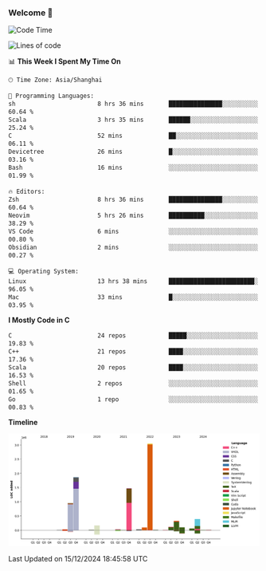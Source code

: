 ### Welcome 👋

<!--START_SECTION:waka-->
![Code Time](http://img.shields.io/badge/Code%20Time-1%2C759%20hrs%2040%20mins-blue)

![Lines of code](https://img.shields.io/badge/From%20Hello%20World%20I%27ve%20Written-8.7%20million%20lines%20of%20code-blue)

📊 **This Week I Spent My Time On** 

```text
🕑︎ Time Zone: Asia/Shanghai

💬 Programming Languages: 
sh                       8 hrs 36 mins       ███████████████░░░░░░░░░░   60.64 % 
Scala                    3 hrs 35 mins       ██████░░░░░░░░░░░░░░░░░░░   25.24 % 
C                        52 mins             ██░░░░░░░░░░░░░░░░░░░░░░░   06.11 % 
Devicetree               26 mins             █░░░░░░░░░░░░░░░░░░░░░░░░   03.16 % 
Bash                     16 mins             ░░░░░░░░░░░░░░░░░░░░░░░░░   01.99 % 

🔥 Editors: 
Zsh                      8 hrs 36 mins       ███████████████░░░░░░░░░░   60.64 % 
Neovim                   5 hrs 26 mins       ██████████░░░░░░░░░░░░░░░   38.29 % 
VS Code                  6 mins              ░░░░░░░░░░░░░░░░░░░░░░░░░   00.80 % 
Obsidian                 2 mins              ░░░░░░░░░░░░░░░░░░░░░░░░░   00.27 % 

💻 Operating System: 
Linux                    13 hrs 38 mins      ████████████████████████░   96.05 % 
Mac                      33 mins             █░░░░░░░░░░░░░░░░░░░░░░░░   03.95 % 
```

**I Mostly Code in C** 

```text
C                        24 repos            █████░░░░░░░░░░░░░░░░░░░░   19.83 % 
C++                      21 repos            ████░░░░░░░░░░░░░░░░░░░░░   17.36 % 
Scala                    20 repos            ████░░░░░░░░░░░░░░░░░░░░░   16.53 % 
Shell                    2 repos             ░░░░░░░░░░░░░░░░░░░░░░░░░   01.65 % 
Go                       1 repo              ░░░░░░░░░░░░░░░░░░░░░░░░░   00.83 % 
```



**Timeline**

![Lines of Code chart](https://raw.githubusercontent.com/Bohan-hu/Bohan-hu/master/assets/bar_graph.png)


 Last Updated on 15/12/2024 18:45:58 UTC
<!--END_SECTION:waka-->



